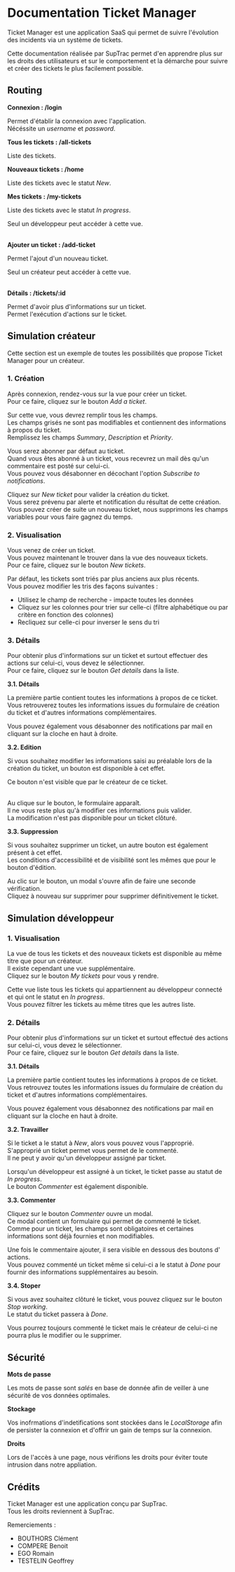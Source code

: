 # Documentation Ticket Manager

Ticket Manager est une application SaaS qui permet de suivre l'évolution des 
incidents via un système de tickets.

Cette documentation réalisée par SupTrac permet d'en apprendre plus sur les 
droits des utilisateurs et sur le comportement et la démarche pour 
suivre et créer des tickets le plus facilement possible.
 

## Routing

**Connexion : /login**

Permet d'établir la connexion avec l'application.<br>
Nécéssite un *username* et *password*.

**Tous les tickets : /all-tickets**

Liste des tickets.

**Nouveaux tickets : /home**

Liste des tickets avec le statut *New*.

**Mes tickets : /my-tickets**

Liste des tickets avec le statut *In progress*.<br>
<aside class="warning">
Seul un développeur peut accéder à cette vue.
</aside>
<br>

**Ajouter un ticket : /add-ticket**

Permet l'ajout d'un nouveau ticket.<br>
<aside class="warning">
Seul un créateur peut accéder à cette vue.
</aside>
<br>

**Détails : /tickets/:id**

Permet d'avoir plus d'informations sur un ticket.<br>
Permet l'exécution d'actions sur le ticket.

## Simulation créateur

Cette section est un exemple de toutes les possibilités que propose Ticket
Manager pour un créateur.

### 1. Création

Après connexion, rendez-vous sur la vue pour créer un ticket.<br>
Pour ce faire, cliquez sur le bouton *Add a ticket*.<br>

Sur cette vue, vous devrez remplir tous les champs.<br>
Les champs grisés ne sont pas modifiables et contiennent des informations 
à propos du ticket.<br>
Remplissez les champs *Summary*, *Description* et *Priority*.<br>

Vous serez abonner par défaut au ticket.<br>
Quand vous êtes abonné à un ticket, vous recevrez un mail dès qu'un commentaire
est posté sur celui-ci.<br>
Vous pouvez vous désabonner en décochant l'option *Subscribe to notifications*.

Cliquez sur *New ticket* pour valider la création du ticket.<br>
Vous serez prévenu par alerte et notification du résultat de cette création.
Vous pouvez créer de suite un nouveau ticket, nous supprimons les champs 
variables pour vous faire gagnez du temps.

### 2. Visualisation

Vous venez de créer un ticket.<br>
Vous pouvez maintenant le trouver dans la vue des nouveaux tickets.<br>
Pour ce faire, cliquez sur le bouton *New tickets*.

Par défaut, les tickets sont triés par plus anciens aux plus récents.<br>
Vous pouvez modifier les tris des façons suivantes :
- Utilisez le champ de recherche - impacte toutes les données
- Cliquez sur les colonnes pour trier sur celle-ci (filtre alphabétique ou 
par critère en fonction des colonnes)
- Recliquez sur celle-ci pour inverser le sens du tri

### 3. Détails

Pour obtenir plus d'informations sur un ticket et surtout effectuer des actions
sur celui-ci, vous devez le sélectionner.<br>
Pour ce faire, cliquez sur le bouton *Get details* dans la liste.

**3.1. Détails**

La première partie contient toutes les informations à propos de ce ticket.
Vous retrouverez toutes les informations issues du formulaire de création du 
ticket et d'autres informations complémentaires.

Vous pouvez également vous désabonner des notifications par mail en cliquant 
sur la cloche en haut à droite.

**3.2. Edition**

Si vous souhaitez modifier les informations saisi au préalable lors de la 
création du ticket, un bouton est disponible à cet effet.<br>
<aside class="warning">
Ce bouton n'est visible que par le créateur de ce ticket.
</aside>
<br>

Au clique sur le bouton, le formulaire apparaît.<br>
Il ne vous reste plus qu'à modifier ces informations puis valider.<br>
La modification n'est pas disponible pour un ticket clôturé.

**3.3. Suppression**

Si vous souhaitez supprimer un ticket, un autre bouton est également
présent à cet effet.<br>
Les conditions d'accessibilité et de visibilité sont les mêmes que pour le
bouton d'édition.

Au clic sur le bouton, un modal s'ouvre afin de faire une seconde 
vérification.<br>
Cliquez à nouveau sur supprimer pour supprimer définitivement le ticket.

## Simulation développeur

### 1. Visualisation

La vue de tous les tickets et des nouveaux tickets est disponible au même 
titre que pour un créateur.<br>
Il existe cependant une vue supplémentaire.<br>
Cliquez sur le bouton *My tickets* pour vous y rendre.

Cette vue liste tous les tickets qui appartiennent au développeur connecté et
qui ont le statut en *In progress*.<br>
Vous pouvez filtrer les tickets au même titres que les autres liste.

### 2. Détails

Pour obtenir plus d'informations sur un ticket et surtout effectué des actions
sur celui-ci, vous devez le sélectionner.<br>
Pour ce faire, cliquez sur le bouton *Get details* dans la liste.

**3.1. Détails**

La première partie contient toutes les informations à propos de ce ticket.
Vous retrouvez toutes les informations issues du formulaire de création du 
ticket et d'autres informations complémentaires.

Vous pouvez également vous désabonnez des notifications par mail en cliquant 
sur la cloche en haut à droite.

**3.2. Travailler**

Si le ticket a le statut à *New*, alors vous pouvez vous l'approprié.<br>
S'approprié un ticket permet vous permet de le commenté.<br>
Il ne peut y avoir qu'un développeur assigné par ticket.

Lorsqu'un développeur est assigné à un ticket, le ticket passe au statut de
*In progress*.<br>
Le bouton *Commenter* est également disponible.

**3.3. Commenter**

Cliquez sur le bouton *Commenter* ouvre un modal.<br>
Ce modal contient un formulaire qui permet de commenté le ticket.<br>
Comme pour un ticket, les champs sont obligatoires et certaines informations 
sont déjà fournies et non modifiables.

Une fois le commentaire ajouter, il sera visible en dessous des boutons d'
actions.<br>
Vous pouvez commenté un ticket même si celui-ci a le statut à *Done* pour 
fournir des informations supplémentaires au besoin.

**3.4. Stoper**

Si vous avez souhaitez clôturé le ticket, vous pouvez cliquez sur le bouton
*Stop working*.<br>
Le statut du ticket passera à *Done*.

Vous pourrez toujours commenté le ticket mais le créateur de celui-ci
ne pourra plus le modifier ou le supprimer.

## Sécurité

**Mots de passe**

Les mots de passe sont *salés* en base de donnée afin de veiller à une sécurité
de vos données optimales.

**Stockage**

Vos inofrmations d'indetifications sont stockées dans le *LocalStorage* afin de
persister la connexion et d'offrir un gain de temps sur la connexion.

**Droits**

Lors de l'accès à une page, nous vérifions les droits pour éviter toute 
intrusion dans notre appliation.


## Crédits

Ticket Manager est une application conçu par SupTrac.<br>
Tous les droits reviennent à SupTrac.

Remerciements :

- BOUTHORS Clément
- COMPERE Benoit
- EGO Romain
- TESTELIN Geoffrey

